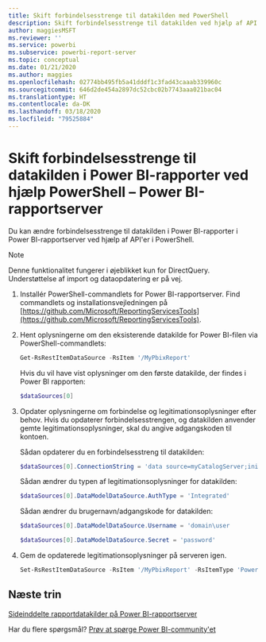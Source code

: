```yaml
---
title: Skift forbindelsesstrenge til datakilden med PowerShell
description: Skift forbindelsesstrenge til datakilden ved hjælp af API'er i PowerShell – Power BI-rapportserver.
author: maggiesMSFT
ms.reviewer: ''
ms.service: powerbi
ms.subservice: powerbi-report-server
ms.topic: conceptual
ms.date: 01/21/2020
ms.author: maggies
ms.openlocfilehash: 02774bb495fb5a41dddf1c3fad43caaab339960c
ms.sourcegitcommit: 646d2de454a2897dc52cbc02b7743aaa021bac04
ms.translationtype: HT
ms.contentlocale: da-DK
ms.lasthandoff: 03/18/2020
ms.locfileid: "79525884"
---
```

# <a name="change-data-source-connection-strings-in-power-bi-reports-with-powershell---power-bi-report-server"></a>Skift forbindelsesstrenge til datakilden i Power BI-rapporter ved hjælp PowerShell – Power BI-rapportserver


Du kan ændre forbindelsesstrenge til datakilden i Power BI-rapporter i Power BI-rapportserver ved hjælp af API'er i PowerShell. 

> [!NOTE]
> Denne funktionalitet fungerer i øjeblikket kun for DirectQuery. Understøttelse af import og dataopdatering er på vej.

1. Installér PowerShell-commandlets for Power BI-rapportserver. Find commandlets og installationsvejledningen på [https://github.com/Microsoft/ReportingServicesTools](https://github.com/Microsoft/ReportingServicesTools). 

2. Hent oplysningerne om den eksisterende datakilde for Power BI-filen via PowerShell-commandlets:

    ```powershell
    Get-RsRestItemDataSource -RsItem '/MyPbixReport'
    ```

    Hvis du vil have vist oplysninger om den første datakilde, der findes i Power BI rapporten: 

    ```powershell
    $dataSources[0]
    ```

3. Opdater oplysningerne om forbindelse og legitimationsoplysninger efter behov. Hvis du opdaterer forbindelsesstrengen, og datakilden anvender gemte legitimationsoplysninger, skal du angive adgangskoden til kontoen. 

    Sådan opdaterer du en forbindelsesstreng til datakilden:

    ```powershell
    $dataSources[0].ConnectionString = 'data source=myCatalogServer;initial catalog=ReportServer;persist security info=False' 
    ```

    Sådan ændrer du typen af legitimationsoplysninger for datakilden:

    ```powershell
    $dataSources[0].DataModelDataSource.AuthType = 'Integrated'
    ```

    Sådan ændrer du brugernavn/adgangskode for datakilden:

    ```powershell
    $dataSources[0].DataModelDataSource.Username = 'domain\user
    ```
    ```powershell
    $dataSources[0].DataModelDataSource.Secret = 'password'
    ```

4. Gem de opdaterede legitimationsoplysninger på serveren igen.

    ```powershell
    Set-RsRestItemDataSource -RsItem '/MyPbixReport' -RsItemType 'PowerBIReport' -DataSources $dataSources
    ```

## <a name="next-steps"></a>Næste trin

[Sideinddelte rapportdatakilder på Power BI-rapportserver](connect-data-sources.md) 

Har du flere spørgsmål? [Prøv at spørge Power BI-community'et](https://community.powerbi.com/)
